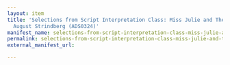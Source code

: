 ```yaml
---
layout: item
title: 'Selections from Script Interpretation Class: Miss Julie and The Father by
  August Strindberg (ADS0324)'
manifest_name: selections-from-script-interpretation-class-miss-julie-and-the-father-by-august-strindberg
permalink: selections-from-script-interpretation-class-miss-julie-and-the-father-by-august-strindberg
external_manifest_url: 

---
```

<!-- Add an essay or interpretive material below this line,
using HTML or markdown.  Do not modify this file above this line -->
